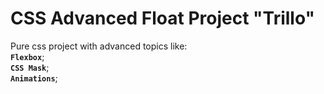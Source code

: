 # CSS Advanced Float Project "Trillo"

Pure css project with advanced topics like:  
**`Flexbox`**;  
**`CSS Mask`**;  
**`Animations`**;

